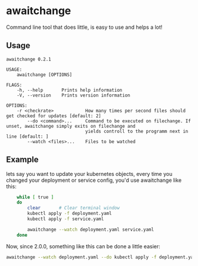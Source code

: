 # awaitchange

Command line tool that does little, is easy to use and helps a lot!

## Usage

```
awaitchange 0.2.1

USAGE:
    awaitchange [OPTIONS]

FLAGS:
    -h, --help       Prints help information
    -V, --version    Prints version information

OPTIONS:
    -r <checkrate>            How many times per second files should get checked for updates [default: 2]
        --do <command>...     Command to be executed on filechange. If unset, awaitchange simply exits on filechange and
                              yields controll to the programm next in line [default: ]
        --watch <files>...    Files to be watched

```

## Example

lets say you want to update your kubernetes objects, every time you changed your deployment or service config,
you'd use awaitchange like this:
```sh
    while [ true ]
    do
        clear       # Clear terminal window
        kubectl apply -f deployment.yaml
        kubectl apply -f service.yaml

        awaitchange --watch deployment.yaml service.yaml
    done
```


Now, since 2.0.0, something like this can be done a little easier:

```sh
awaitchange --watch deployment.yaml --do kubectl apply -f deployment.yaml
```
